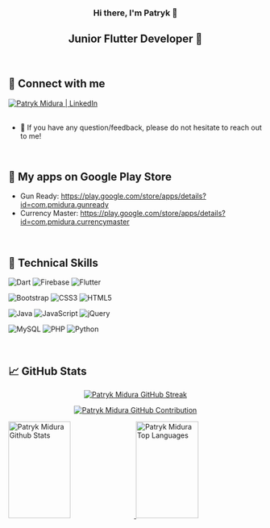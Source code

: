 <h3 align="center">
   Hi there, I'm Patryk 👋
</h3>

<h2 align="center">
   <!-- Engineer of Computer Science and Econometrics 💻 -->
   Junior Flutter Developer 📱
</h2>

<br>

## 🤝 Connect with me

<a href="https://www.linkedin.com/in/patryk-midura/">
   <img src="https://img.shields.io/badge/linkedin-%230077B5.svg?style=for-the-badge&logo=linkedin&logoColor=white" alt="Patryk Midura | LinkedIn" />
</a>
<br><br>

- 💬 If you have any question/feedback, please do not hesitate to reach out to me!

<!-- ## 🔭 I'm currently working on -->

<!-- - Visualise, Understand, Learn & Practice BLoC Concepts -->
<!-- - My own mobile application, which I would like to launch on Google Play Store and App Store -->

<br>

## 📱 My apps on Google Play Store

- Gun Ready: https://play.google.com/store/apps/details?id=com.pmidura.gunready
- Currency Master: https://play.google.com/store/apps/details?id=com.pmidura.currencymaster

<!-- ## 🌱 I'm currently learning

- 📱 Flutter BLoC
- ☁ Firebase -->

<br>

## 💼 Technical Skills

![Dart](https://img.shields.io/badge/dart-%230175C2.svg?style=for-the-badge&logo=dart&logoColor=white)
![Firebase](https://img.shields.io/badge/firebase-%23039BE5.svg?style=for-the-badge&logo=firebase)
![Flutter](https://img.shields.io/badge/Flutter-%2302569B.svg?style=for-the-badge&logo=Flutter&logoColor=white)

![Bootstrap](https://img.shields.io/badge/bootstrap-%238511FA.svg?style=for-the-badge&logo=bootstrap&logoColor=white)
![CSS3](https://img.shields.io/badge/css3-%231572B6.svg?style=for-the-badge&logo=css3&logoColor=white)
![HTML5](https://img.shields.io/badge/html5-%23E34F26.svg?style=for-the-badge&logo=html5&logoColor=white)

![Java](https://img.shields.io/badge/java-%23ED8B00.svg?style=for-the-badge&logo=openjdk&logoColor=white)
![JavaScript](https://img.shields.io/badge/javascript-%23323330.svg?style=for-the-badge&logo=javascript&logoColor=%23F7DF1E)
![jQuery](https://img.shields.io/badge/jquery-%230769AD.svg?style=for-the-badge&logo=jquery&logoColor=white)

![MySQL](https://img.shields.io/badge/mysql-%2300f.svg?style=for-the-badge&logo=mysql&logoColor=white)
![PHP](https://img.shields.io/badge/php-%23777BB4.svg?style=for-the-badge&logo=php&logoColor=white)
![Python](https://img.shields.io/badge/python-3670A0?style=for-the-badge&logo=python&logoColor=ffdd54)

<br>

## 📈 GitHub Stats

<p align="center">
   <a href="https://github.com/pmidura">
      <img src="https://github-readme-streak-stats.herokuapp.com/?user=pmidura&theme=radical&border=7F3FBF&background=0D1117" alt="Patryk Midura GitHub Streak"/>
   </a>
</p>

<p align="center">
   <a href="https://github.com/pmidura">
      <img src="https://github-profile-summary-cards.vercel.app/api/cards/profile-details?username=pmidura&theme=radical" alt="Patryk Midura GitHub Contribution"/>
   </a>
</p>

<a> 
   <a href="https://github.com/pmidura">
      <img alt="Patryk Midura Github Stats"
         src="https://denvercoder1-github-readme-stats.vercel.app/api?username=pmidura&show_icons=true&count_private=true&theme=react&border_color=7F3FBF&bg_color=0D1117&title_color=F85D7F&icon_color=F8D866"
         height="192px"
         width="49.5%" />
   </a>
   <a href="https://github.com/pmidura">
      <img alt="Patryk Midura Top Languages"
         src="https://denvercoder1-github-readme-stats.vercel.app/api/top-langs/?username=pmidura&langs_count=8&layout=compact&theme=react&border_color=7F3FBF&bg_color=0D1117&title_color=F85D7F&icon_color=F8D866"
         height="192px"
         width="49.5%" />
   </a>
</a>

<!-- [![Patryk's GitHub stats](https://github-readme-stats-pmidura.vercel.app/api?username=pmidura&show_icons=true&theme=tokyonight)](https://github.com/pmidura/github-readme-stats)

[![Top Langs](https://github-readme-stats-pmidura.vercel.app/api/top-langs/?username=pmidura&layout=compact)](https://github.com/pmidura/github-readme-stats)

[![Patryk's GitHub stats](https://github-readme-stats-xi-one-66.vercel.app/api?username=pmidura&show_icons=true&theme=tokyonight)](https://github.com/pmidura/github-readme-stats)

[![Top Langs](https://github-readme-stats-xi-one-66.vercel.app/api/top-langs/?username=pmidura&layout=compact)](https://github.com/pmidura/github-readme-stats) -->



<!-- <h3 align="center">
   <samp>&gt; Hi there, I'm <b>Patryk</b></samp>
</h3>

<p align="center"> 
   <samp>
      「 Junior Flutter Developer from <b>Poland</b> 」
      <br>
      <br>
   </samp>
</p>

<br>

## 🤝 Connect with me:
   <a href="https://www.linkedin.com/in/patryk-midura/">
      <img src="https://img.shields.io/badge/linkedin-%230077B5.svg?style=for-the-badge&logo=linkedin&logoColor=white" alt="Patryk Midura | LinkedIn" />
   </a>
<br>
<br>
- 💬 If you have any question/feedback, please do not hesitate to reach out to me!

<br>
<br>

## 💼 Technical Skills

![Dart](https://img.shields.io/badge/dart-%230175C2.svg?style=for-the-badge&logo=dart&logoColor=white)
![Firebase](https://img.shields.io/badge/firebase-%23039BE5.svg?style=for-the-badge&logo=firebase)
![Flutter](https://img.shields.io/badge/Flutter-%2302569B.svg?style=for-the-badge&logo=Flutter&logoColor=white)

![Bootstrap](https://img.shields.io/badge/bootstrap-%238511FA.svg?style=for-the-badge&logo=bootstrap&logoColor=white)
![CSS3](https://img.shields.io/badge/css3-%231572B6.svg?style=for-the-badge&logo=css3&logoColor=white)
![HTML5](https://img.shields.io/badge/html5-%23E34F26.svg?style=for-the-badge&logo=html5&logoColor=white)

![Java](https://img.shields.io/badge/java-%23ED8B00.svg?style=for-the-badge&logo=openjdk&logoColor=white)
![JavaScript](https://img.shields.io/badge/javascript-%23323330.svg?style=for-the-badge&logo=javascript&logoColor=%23F7DF1E)
![jQuery](https://img.shields.io/badge/jquery-%230769AD.svg?style=for-the-badge&logo=jquery&logoColor=white)

![MySQL](https://img.shields.io/badge/mysql-%2300f.svg?style=for-the-badge&logo=mysql&logoColor=white)
![PHP](https://img.shields.io/badge/php-%23777BB4.svg?style=for-the-badge&logo=php&logoColor=white)
![Python](https://img.shields.io/badge/python-3670A0?style=for-the-badge&logo=python&logoColor=ffdd54)

<br>
<hr />
<br>

<p align="center">
   <a href="https://github.com/pmidura">
      <img src="https://github-readme-streak-stats.herokuapp.com/?user=pmidura&theme=radical&border=7F3FBF&background=0D1117" alt="Patryk Midura GitHub Streak"/>
   </a>
</p>

<p align="center">
   <a href="https://github.com/pmidura">
      <img src="https://github-profile-summary-cards.vercel.app/api/cards/profile-details?username=pmidura&theme=radical" alt="Patryk Midura GitHub Contribution"/>
   </a>
</p>

<a> 
   <a href="https://github.com/pmidura">
      <img alt="Patryk Midura Github Stats"
         src="https://denvercoder1-github-readme-stats.vercel.app/api?username=pmidura&show_icons=true&count_private=true&theme=react&border_color=7F3FBF&bg_color=0D1117&title_color=F85D7F&icon_color=F8D866"
         height="192px"
         width="49.5%" />
   </a>
   <a href="https://github.com/pmidura">
      <img alt="Patryk Midura Top Languages"
         src="https://denvercoder1-github-readme-stats.vercel.app/api/top-langs/?username=pmidura&langs_count=8&layout=compact&theme=react&border_color=7F3FBF&bg_color=0D1117&title_color=F85D7F&icon_color=F8D866"
         height="192px"
         width="49.5%" />
   </a>
   <br>
</a> -->
